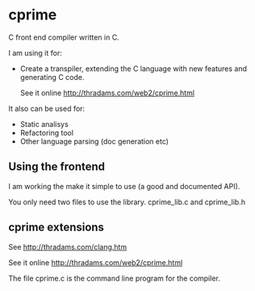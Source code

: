 # cprime

C front end compiler written in C.

I am using it for:
 - Create a transpiler, extending the C language with new features and generating C code.
  
   See it online http://thradams.com/web2/cprime.html

It also can be used for:
- Static analisys
- Refactoring tool
- Other language parsing (doc generation etc)

## Using the frontend
I am working the make it simple to use (a good and documented API). 

You only need two files to use the library. cprime_lib.c and cprime_lib.h

## cprime extensions

See http://thradams.com/clang.htm

See it online http://thradams.com/web2/cprime.html

The file cprime.c is the command line program for the compiler.
